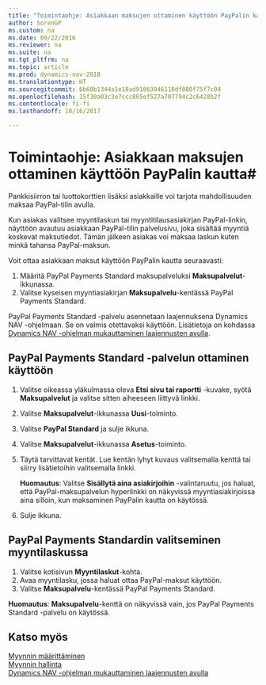 ```yaml
---
title: "Toimintaohje: Asiakkaan maksujen ottaminen käyttöön PayPalin kautta"
author: SorenGP
ms.custom: na
ms.date: 09/22/2016
ms.reviewer: na
ms.suite: na
ms.tgt_pltfrm: na
ms.topic: article
ms.prod: dynamics-nav-2018
ms.translationtype: HT
ms.sourcegitcommit: 6b60b1344a1e18ad91863046110df880f75f7c04
ms.openlocfilehash: 15f30a03c3e7ccc865ef527a707794c2c6428b2f
ms.contentlocale: fi-fi
ms.lasthandoff: 10/16/2017

---
```


# <a name="how-to-enable-customer-payments-through-paypal"></a>Toimintaohje: Asiakkaan maksujen ottaminen käyttöön PayPalin kautta#
Pankkisiirron tai luottokorttien lisäksi asiakkaille voi tarjota mahdollisuuden maksaa PayPal-tilin avulla.

Kun asiakas valitsee myyntilaskun tai myyntitilausasiakirjan PayPal-linkin, näyttöön avautuu asiakkaan PayPal-tilin palvelusivu, joka sisältää myyntiä koskevat maksutiedot. Tämän jälkeen asiakas voi maksaa laskun kuten minkä tahansa PayPal-maksun.

Voit ottaa asiakkaan maksut käyttöön PayPalin kautta seuraavasti:

1. Määritä PayPal Payments Standard maksupalveluksi **Maksupalvelut**-ikkunassa.
2. Valitse kyseisen myyntiasiakirjan **Maksupalvelu**-kentässä PayPal Payments Standard.

PayPal Payments Standard -palvelu asennetaan laajennuksena Dynamics NAV -ohjelmaan. Se on valmis otettavaksi käyttöön. Lisätietoja on kohdassa [Dynamics NAV -ohjelman mukauttaminen laajennusten avulla](ui-extensions.md).

## <a name="to-enable-the-paypal-payments-standard-service"></a>PayPal Payments Standard -palvelun ottaminen käyttöön
1. Valitse oikeassa yläkulmassa oleva **Etsi sivu tai raportti** -kuvake, syötä **Maksupalvelut** ja valitse sitten aiheeseen liittyvä linkki.  
2. Valitse **Maksupalvelut**-ikkunassa **Uusi**-toiminto.
3. Valitse **PayPal Standard** ja sulje ikkuna.
4. Valitse **Maksupalvelut**-ikkunassa **Asetus**-toiminto.
5. Täytä tarvittavat kentät. Lue kentän lyhyt kuvaus valitsemalla kenttä tai siirry lisätietoihin valitsemalla linkki.

    **Huomautus**: Valitse **Sisällytä aina asiakirjoihin** -valintaruutu, jos haluat, että PayPal-maksupalvelun hyperlinkki on näkyvissä myyntiasiakirjoissa aina silloin, kun maksaminen PayPalin kautta on käytössä.

6. Sulje ikkuna.

## <a name="to-select-paypal-payments-standard-on-a-sales-invoice"></a>PayPal Payments Standardin valitseminen myyntilaskussa
1. Valitse kotisivun **Myyntilaskut**-kohta.
2. Avaa myyntilasku, jossa haluat ottaa PayPal-maksut käyttöön.
3. Valitse **Maksupalvelu**-kentässä PayPal Payments Standard.

**Huomautus**: **Maksupalvelu**-kenttä on näkyvissä vain, jos PayPal Payments Standard -palvelu on käytössä.   

## <a name="see-also"></a>Katso myös  
[Myynnin määrittäminen](sales-setup-sales.md)  
[Myynnin hallinta](sales-manage-sales.md)  
[Dynamics NAV -ohjelman mukauttaminen laajennusten avulla](ui-extensions.md)

